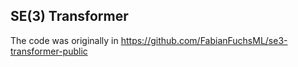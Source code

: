 ## SE(3) Transformer
The code was originally in https://github.com/FabianFuchsML/se3-transformer-public